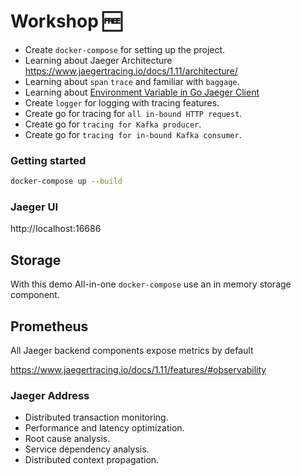 # Workshop :free:

- Create `docker-compose` for setting up the project.
- Learning about Jaeger Architecture <https://www.jaegertracing.io/docs/1.11/architecture/>
- Learning about `span` `trace` and familiar with `baggage`.
- Learning about [Environment Variable in Go Jaeger Client](https://github.com/jaegertracing/jaeger-client-go#environment-variables)
- Create `logger` for logging with tracing features.
- Create go for tracing for `all in-bound HTTP request`.
- Create go for `tracing for Kafka producer`.
- Create go for `tracing for in-bound Kafka consumer`.

### Getting started

```sh
docker-compose up --build
```

### Jaeger UI

http://localhost:16686

## Storage

With this demo All-in-one `docker-compose` use an in memory storage component.

## Prometheus

All Jaeger backend components expose metrics by default

<https://www.jaegertracing.io/docs/1.11/features/#observability>

### Jaeger Address

- Distributed transaction monitoring.
- Performance and latency optimization.
- Root cause analysis.
- Service dependency analysis.
- Distributed context propagation.
